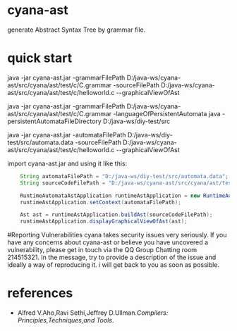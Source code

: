 # cyana-ast
generate Abstract Syntax Tree by grammar file.


# quick start
java -jar  cyana-ast.jar  -grammarFilePath D:/java-ws/cyana-ast/src/cyana/ast/test/c/C.grammar -sourceFilePath D:/java-ws/cyana-ast/src/cyana/ast/test/c/helloworld.c --graphicalViewOfAst

java -jar  cyana-ast.jar  -grammarFilePath  D:/java-ws/cyana-ast/src/cyana/ast/test/c/C.grammar -languageOfPersistentAutomata java -persistentAutomataFileDirectory D:/java-ws/diy-test/src

java -jar  cyana-ast.jar  -automataFilePath  D:/java-ws/diy-test/src/automata.data -sourceFilePath D:/java-ws/cyana-ast/src/cyana/ast/test/c/helloworld.c --graphicalViewOfAst

import cyana-ast.jar and using it like this:

```java
    String automataFilePath = "D:/java-ws/diy-test/src/automata.data";
    String sourceCodeFilePath = "D:/java-ws/cyana-ast/src/cyana/ast/test/c/helloworld.c";

    RuntimeAutomataAstApplication runtimeAstApplication = new RuntimeAutomataAstApplication();
    runtimeAstApplication.setContext(automataFilePath);

    Ast ast = runtimeAstApplication.buildAst(sourceCodeFilePath);
    runtimeAstApplication.displayGraphicalViewOfAst(ast);
```

#Reporting Vulnerabilities
cyana takes security issues very seriously. If you have any concerns about cyana-ast or believe you have uncovered a vulnerability, please get in touch via the QQ Group Chatting room 214515321. In the message, try to provide a description of the issue and ideally a way of reproducing it. i will get back to you as soon as possible.

# references

- Alfred V.Aho,Ravi Sethi,Jeffrey D.Ullman.*Compilers: Principles,Techniques,and Tools*.